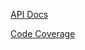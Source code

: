 [API Docs](http://ec2-34-212-169-254.us-west-2.compute.amazonaws.com/api/v1/)

[Code Coverage](http://ec2-34-212-169-254.us-west-2.compute.amazonaws.com:1000/)
